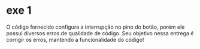 # exe 1

O código fornecido configura a interrupção no pino do botão, porém ele possui diversos erros de qualidade de código. Seu objetivo nessa entrega é corrigir os erros, mantendo a funcionalidade do código! 
